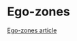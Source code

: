# Ego-zones

[Ego-zones article](https://appliednetsci.springeropen.com/articles/10.1007/s41109-019-0192-6#Sec5)

